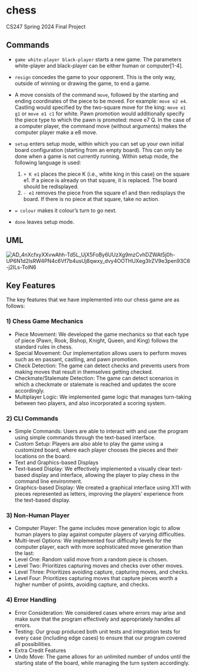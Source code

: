 # chess
CS247 Spring 2024 Final Project

## Commands

- `game white-player black-player` starts a new game. The parameters white-player and black-player
can be either human or computer[1-4].

- `resign` concedes the game to your opponent. This is the only way, outside of winning or drawing the game, to end a
game.
-  A move consists of the command `move`, followed by the starting and ending coordinates of the piece to be moved. For
example: `move e2 e4`. Castling would specified by the two-square move for the king: `move e1 g1` or `move e1
c1` for white. Pawn promotion would additionally specify the piece type to which the pawn is promoted: move e7
Q. In the case of a computer player, the command move (without arguments) makes the computer player make a
e8 move.

- `setup` enters setup mode, within which you can set up your own initial board configuration (starting from an empty board). This can only be done when a game is not currently running. Within setup mode, the following language is used:
  
  1. `+ K e1` places the piece K (i.e., white king in this case) on the square e1. If a piece is already on that square, it is replaced. The board should be redisplayed.
  2. `- e1` removes the piece from the square e1 and then redisplays the board. If there is no piece at that square, take no action.

- `= colour` makes it colour’s turn to go next.
- `done` leaves setup mode.

## UML
![AD_4nXcfxyXXvwAhh-Td5L_UjX5FoBy6UUzXg9mzCvhDZWAt5j0h-UP6N1d2lsRW4PN4c6Vf7b4usUj8qwxy_dvy4OOTHUXeg3lrZV9e3pen93C6-j2ILs-TolN6](https://github.com/user-attachments/assets/3b424598-6e64-46eb-ad89-6ada299bc8ca)

## Key Features
The key features that we have implemented into our chess game are as follows:

### 1) Chess Game Mechanics
- Piece Movement: We developed the game mechanics so that each type of piece (Pawn, Rook, Bishop, Knight, Queen, and King) follows the standard rules in chess.
- Special Movement: Our implementation allows users to perform moves such as en passant, castling, and pawn promotion.
- Check Detection: The game can detect checks and prevents users from making moves that result in themselves getting checked.
- Checkmate/Stalemate Detection: The game can detect scenarios in which a checkmate or stalemate is reached and updates the score accordingly.
- Multiplayer Logic: We implemented game logic that manages turn-taking between two players, and also incorporated a scoring system.
  
### 2) CLI Commands
- Simple Commands: Users are able to interact with and use the program using simple commands through the text-based interface.
- Custom Setup: Players are also able to play the game using a customized board, where each player chooses the pieces and their locations on the board.
- Text and Graphics-based Displays
- Text-based Display: We effectively implemented a visually clear text-based display and interface, allowing the player to play chess in the command line environment.
- Graphics-based Display: We created a graphical interface using X11 with pieces represented as letters, improving the players’ experience from the text-based display.
  
### 3) Non-Human Player
- Computer Player: The game includes move generation logic to allow human players to play against computer players of varying difficulties.
- Multi-level Options: We implemented four difficulty levels for the computer player, each with more sophisticated move generation than the last:
- Level One: Random valid move from a random piece is chosen.
- Level Two: Prioritizes capturing moves and checks over other moves.
- Level Three: Prioritizes avoiding capture, capturing moves, and checks.
- Level Four: Prioritizes capturing moves that capture pieces worth a higher number of points, avoiding capture, and checks.

### 4) Error Handling
- Error Consideration: We considered cases where errors may arise and make sure that the program effectively and appropriately handles all errors.
- Testing: Our group produced both unit tests and integration tests for every case (including edge cases) to ensure that our program covered all possibilities.
- Extra Credit Features
- Undo Move: The game allows for an unlimited number of undos until the starting state of the board, while managing the turn system accordingly. 
